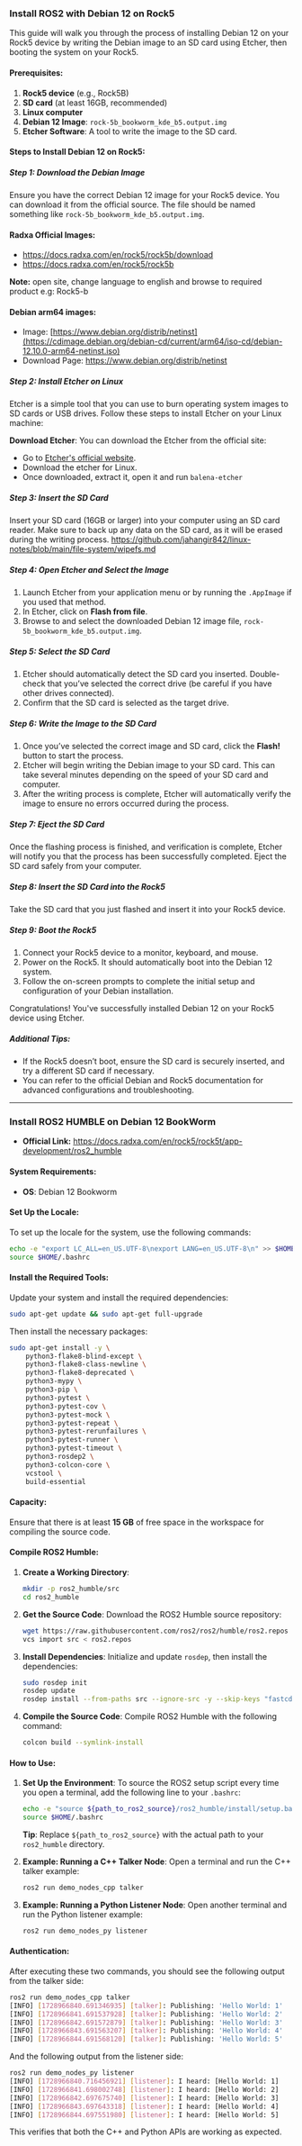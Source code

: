 ### Install ROS2 with Debian 12 on Rock5

This guide will walk you through the process of installing Debian 12 on your Rock5 device by writing the Debian image to an SD card using Etcher, then booting the system on your Rock5.

#### Prerequisites:
1. **Rock5 device** (e.g., Rock5B)
2. **SD card** (at least 16GB, recommended)
3. **Linux computer**
4. **Debian 12 Image**: `rock-5b_bookworm_kde_b5.output.img`
5. **Etcher Software**: A tool to write the image to the SD card.

#### Steps to Install Debian 12 on Rock5:

##### Step 1: Download the Debian Image
Ensure you have the correct Debian 12 image for your Rock5 device. You can download it from the official source. The file should be named something like `rock-5b_bookworm_kde_b5.output.img`.

#### Radxa Official Images:
- https://docs.radxa.com/en/rock5/rock5b/download
- https://docs.radxa.com/en/rock5/rock5b

**Note:** open site, change language to english and browse to required product e.g: Rock5-b

#### Debian arm64 images:
- Image: [https://www.debian.org/distrib/netinst](https://cdimage.debian.org/debian-cd/current/arm64/iso-cd/debian-12.10.0-arm64-netinst.iso)
- Download Page: https://www.debian.org/distrib/netinst

##### Step 2: Install Etcher on Linux
Etcher is a simple tool that you can use to burn operating system images to SD cards or USB drives. Follow these steps to install Etcher on your Linux machine:

**Download Etcher**:
   You can download the Etcher from the official site:
   - Go to [Etcher's official website](https://www.balena.io/etcher/).
   - Download the etcher for Linux.
   - Once downloaded, extract it, open it and run `balena-etcher`

##### Step 3: Insert the SD Card
Insert your SD card (16GB or larger) into your computer using an SD card reader. Make sure to back up any data on the SD card, as it will be erased during the writing process. https://github.com/jahangir842/linux-notes/blob/main/file-system/wipefs.md

##### Step 4: Open Etcher and Select the Image
1. Launch Etcher from your application menu or by running the `.AppImage` if you used that method.
2. In Etcher, click on **Flash from file**.
3. Browse to and select the downloaded Debian 12 image file, `rock-5b_bookworm_kde_b5.output.img`.

##### Step 5: Select the SD Card
1. Etcher should automatically detect the SD card you inserted. Double-check that you’ve selected the correct drive (be careful if you have other drives connected).
2. Confirm that the SD card is selected as the target drive.

##### Step 6: Write the Image to the SD Card
1. Once you’ve selected the correct image and SD card, click the **Flash!** button to start the process.
2. Etcher will begin writing the Debian image to your SD card. This can take several minutes depending on the speed of your SD card and computer.
3. After the writing process is complete, Etcher will automatically verify the image to ensure no errors occurred during the process.

##### Step 7: Eject the SD Card
Once the flashing process is finished, and verification is complete, Etcher will notify you that the process has been successfully completed. Eject the SD card safely from your computer.

##### Step 8: Insert the SD Card into the Rock5
Take the SD card that you just flashed and insert it into your Rock5 device.

##### Step 9: Boot the Rock5
1. Connect your Rock5 device to a monitor, keyboard, and mouse.
2. Power on the Rock5. It should automatically boot into the Debian 12 system.
3. Follow the on-screen prompts to complete the initial setup and configuration of your Debian installation.

Congratulations! You've successfully installed Debian 12 on your Rock5 device using Etcher.

##### Additional Tips:
- If the Rock5 doesn’t boot, ensure the SD card is securely inserted, and try a different SD card if necessary.
- You can refer to the official Debian and Rock5 documentation for advanced configurations and troubleshooting. 

---

### Install ROS2 HUMBLE on Debian 12 BookWorm
- **Official Link:** https://docs.radxa.com/en/rock5/rock5t/app-development/ros2_humble

#### System Requirements:
- **OS**: Debian 12 Bookworm

#### Set Up the Locale:
To set up the locale for the system, use the following commands:

```bash
echo -e "export LC_ALL=en_US.UTF-8\nexport LANG=en_US.UTF-8\n" >> $HOME/.bashrc
source $HOME/.bashrc
```

#### Install the Required Tools:
Update your system and install the required dependencies:

```bash
sudo apt-get update && sudo apt-get full-upgrade
```

Then install the necessary packages:

```bash
sudo apt-get install -y \
    python3-flake8-blind-except \
    python3-flake8-class-newline \
    python3-flake8-deprecated \
    python3-mypy \
    python3-pip \
    python3-pytest \
    python3-pytest-cov \
    python3-pytest-mock \
    python3-pytest-repeat \
    python3-pytest-rerunfailures \
    python3-pytest-runner \
    python3-pytest-timeout \
    python3-rosdep2 \
    python3-colcon-core \
    vcstool \
    build-essential
```

#### Capacity:
Ensure that there is at least **15 GB** of free space in the workspace for compiling the source code.

#### Compile ROS2 Humble:

1. **Create a Working Directory**:
   ```bash
   mkdir -p ros2_humble/src
   cd ros2_humble
   ```

2. **Get the Source Code**:
   Download the ROS2 Humble source repository:

   ```bash
   wget https://raw.githubusercontent.com/ros2/ros2/humble/ros2.repos
   vcs import src < ros2.repos
   ```

3. **Install Dependencies**:
   Initialize and update `rosdep`, then install the dependencies:

   ```bash
   sudo rosdep init
   rosdep update
   rosdep install --from-paths src --ignore-src -y --skip-keys "fastcdr rti-connext-dds-6.0.1 urdfdom_headers python3-vcstool"
   ```

4. **Compile the Source Code**:
   Compile ROS2 Humble with the following command:

   ```bash
   colcon build --symlink-install
   ```

#### How to Use:

1. **Set Up the Environment**:
   To source the ROS2 setup script every time you open a terminal, add the following line to your `.bashrc`:

   ```bash
   echo -e "source ${path_to_ros2_source}/ros2_humble/install/setup.bash" >> $HOME/.bashrc
   source $HOME/.bashrc
   ```

   **Tip**: Replace `${path_to_ros2_source}` with the actual path to your `ros2_humble` directory.

2. **Example: Running a C++ Talker Node**:
   Open a terminal and run the C++ talker example:

   ```bash
   ros2 run demo_nodes_cpp talker
   ```

3. **Example: Running a Python Listener Node**:
   Open another terminal and run the Python listener example:

   ```bash
   ros2 run demo_nodes_py listener
   ```

#### Authentication:
After executing these two commands, you should see the following output from the talker side:

```bash
ros2 run demo_nodes_cpp talker
[INFO] [1728966840.691346935] [talker]: Publishing: 'Hello World: 1'
[INFO] [1728966841.691537928] [talker]: Publishing: 'Hello World: 2'
[INFO] [1728966842.691572879] [talker]: Publishing: 'Hello World: 3'
[INFO] [1728966843.691563207] [talker]: Publishing: 'Hello World: 4'
[INFO] [1728966844.691568120] [talker]: Publishing: 'Hello World: 5'
```

And the following output from the listener side:

```bash
ros2 run demo_nodes_py listener
[INFO] [1728966840.716456921] [listener]: I heard: [Hello World: 1]
[INFO] [1728966841.698002748] [listener]: I heard: [Hello World: 2]
[INFO] [1728966842.697675740] [listener]: I heard: [Hello World: 3]
[INFO] [1728966843.697643318] [listener]: I heard: [Hello World: 4]
[INFO] [1728966844.697551980] [listener]: I heard: [Hello World: 5]
```

This verifies that both the C++ and Python APIs are working as expected.
